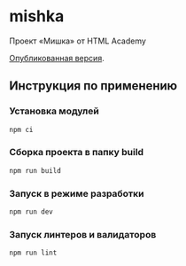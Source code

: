 # mishka

Проект «Мишка» от HTML Academy

[Опубликованная версия](https://efiand.github.io/mishka/).

## Инструкция по применению

### Установка модулей

```bash
npm ci
```

### Сборка проекта в папку build

```bash
npm run build
```

### Запуск в режиме разработки

```bash
npm run dev
```

### Запуск линтеров и валидаторов

```bash
npm run lint
```
